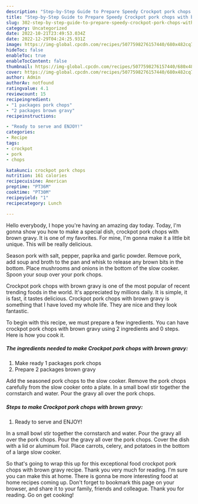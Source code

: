 ```yaml
---
description: "Step-by-Step Guide to Prepare Speedy Crockpot pork chops with brown gravy"
title: "Step-by-Step Guide to Prepare Speedy Crockpot pork chops with brown gravy"
slug: 302-step-by-step-guide-to-prepare-speedy-crockpot-pork-chops-with-brown-gravy
category: Uncategorized
date: 2022-10-21T23:49:53.034Z
date: 2022-12-29T04:24:25.931Z
image: https://img-global.cpcdn.com/recipes/5077598276157440/680x482cq70/crockpot-pork-chops-with-brown-gravy-recipe-main-photo.jpg
hideToc: false
enableToc: true
enableTocContent: false
thumbnail: https://img-global.cpcdn.com/recipes/5077598276157440/680x482cq70/crockpot-pork-chops-with-brown-gravy-recipe-main-photo.jpg
cover: https://img-global.cpcdn.com/recipes/5077598276157440/680x482cq70/crockpot-pork-chops-with-brown-gravy-recipe-main-photo.jpg
author: Admin
authorAv: notfound
ratingvalue: 4.1
reviewcount: 15
recipeingredient:
- "1 packages pork chops"
- "2 packages brown gravy"
recipeinstructions:

- "Ready to serve and ENJOY!"
categories:
- Recipe
tags:
- crockpot
- pork
- chops

katakunci: crockpot pork chops 
nutrition: 161 calories
recipecuisine: American
preptime: "PT36M"
cooktime: "PT30M"
recipeyield: "1"
recipecategory: Lunch

---
```



Hello everybody, I hope you're having an amazing day today. Today, I'm gonna show you how to make a special dish, crockpot pork chops with brown gravy. It is one of my favorites. For mine, I'm gonna make it a little bit unique. This will be really delicious.

Season pork with salt, pepper, paprika and garlic powder. Remove pork, add soup and broth to the pan and whisk to release any brown bits in the bottom. Place mushrooms and onions in the bottom of the slow cooker. Spoon your soup over your pork chops.

Crockpot pork chops with brown gravy is one of the most popular of recent trending foods in the world. It's appreciated by millions daily. It is simple, it is fast, it tastes delicious. Crockpot pork chops with brown gravy is something that I have loved my whole life. They are nice and they look fantastic.


To begin with this recipe, we must prepare a few ingredients. You can have crockpot pork chops with brown gravy using 2 ingredients and 0 steps. Here is how you cook it.

<!--inarticleads1-->

##### The ingredients needed to make Crockpot pork chops with brown gravy:

1. Make ready 1 packages pork chops
1. Prepare 2 packages brown gravy


Add the seasoned pork chops to the slow cooker. Remove the pork chops carefully from the slow cooker onto a plate. In a small bowl stir together the cornstarch and water. Pour the gravy all over the pork chops. 

<!--inarticleads2-->

##### Steps to make Crockpot pork chops with brown gravy:


1. Ready to serve and ENJOY!

In a small bowl stir together the cornstarch and water. Pour the gravy all over the pork chops. Pour the gravy all over the pork chops. Cover the dish with a lid or aluminum foil. Place carrots, celery, and potatoes in the bottom of a large slow cooker. 

So that's going to wrap this up for this exceptional food crockpot pork chops with brown gravy recipe. Thank you very much for reading. I'm sure you can make this at home. There is gonna be more interesting food at home recipes coming up. Don't forget to bookmark this page on your browser, and share it to your family, friends and colleague. Thank you for reading. Go on get cooking!
